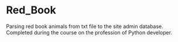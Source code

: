 # Red_Book
Parsing red book animals from txt file to the site admin database. 
Completed during the course on the profession of Python developer.
